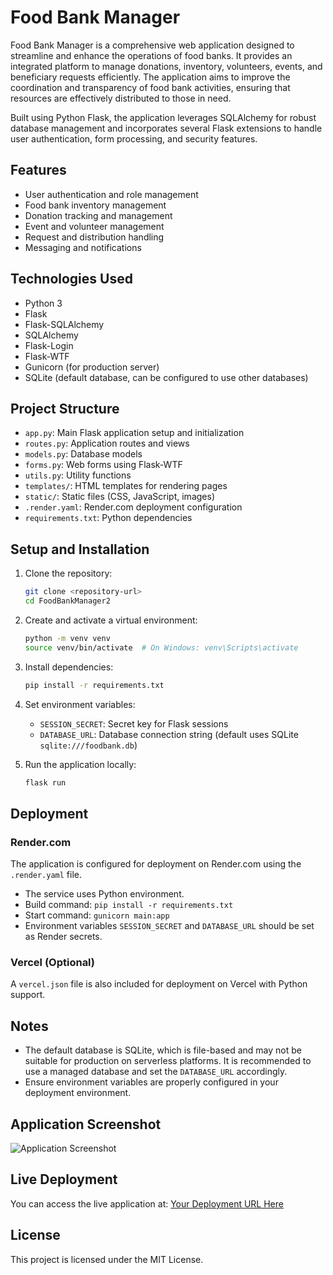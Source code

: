 # Food Bank Manager

Food Bank Manager is a comprehensive web application designed to streamline and enhance the operations of food banks. It provides an integrated platform to manage donations, inventory, volunteers, events, and beneficiary requests efficiently. The application aims to improve the coordination and transparency of food bank activities, ensuring that resources are effectively distributed to those in need.

Built using Python Flask, the application leverages SQLAlchemy for robust database management and incorporates several Flask extensions to handle user authentication, form processing, and security features.

## Features

- User authentication and role management
- Food bank inventory management
- Donation tracking and management
- Event and volunteer management
- Request and distribution handling
- Messaging and notifications

## Technologies Used

- Python 3
- Flask
- Flask-SQLAlchemy
- SQLAlchemy
- Flask-Login
- Flask-WTF
- Gunicorn (for production server)
- SQLite (default database, can be configured to use other databases)

## Project Structure

- `app.py`: Main Flask application setup and initialization
- `routes.py`: Application routes and views
- `models.py`: Database models
- `forms.py`: Web forms using Flask-WTF
- `utils.py`: Utility functions
- `templates/`: HTML templates for rendering pages
- `static/`: Static files (CSS, JavaScript, images)
- `.render.yaml`: Render.com deployment configuration
- `requirements.txt`: Python dependencies

## Setup and Installation

1. Clone the repository:

   ```bash
   git clone <repository-url>
   cd FoodBankManager2
   ```

2. Create and activate a virtual environment:

   ```bash
   python -m venv venv
   source venv/bin/activate  # On Windows: venv\Scripts\activate
   ```

3. Install dependencies:

   ```bash
   pip install -r requirements.txt
   ```

4. Set environment variables:

   - `SESSION_SECRET`: Secret key for Flask sessions
   - `DATABASE_URL`: Database connection string (default uses SQLite `sqlite:///foodbank.db`)

5. Run the application locally:

   ```bash
   flask run
   ```

## Deployment

### Render.com

The application is configured for deployment on Render.com using the `.render.yaml` file.

- The service uses Python environment.
- Build command: `pip install -r requirements.txt`
- Start command: `gunicorn main:app`
- Environment variables `SESSION_SECRET` and `DATABASE_URL` should be set as Render secrets.

### Vercel (Optional)

A `vercel.json` file is also included for deployment on Vercel with Python support.

## Notes

- The default database is SQLite, which is file-based and may not be suitable for production on serverless platforms. It is recommended to use a managed database and set the `DATABASE_URL` accordingly.
- Ensure environment variables are properly configured in your deployment environment.

## Application Screenshot

![Application Screenshot](https://via.placeholder.com/800x400.png?text=Food+Bank+Manager+Screenshot)

## Live Deployment

You can access the live application at: [Your Deployment URL Here](https://your-deployment-url.com)

## License

This project is licensed under the MIT License.
